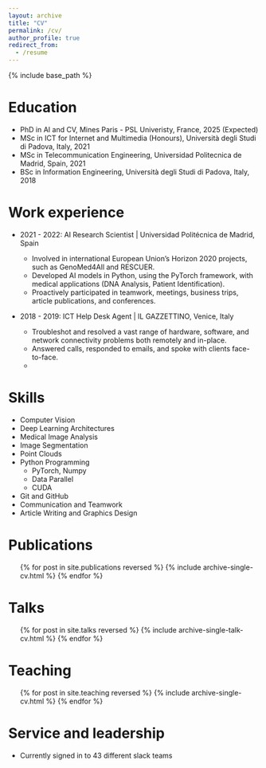 ```yaml
---
layout: archive
title: "CV"
permalink: /cv/
author_profile: true
redirect_from:
  - /resume
---
```


{% include base_path %}

Education
======
* PhD in AI and CV, Mines Paris - PSL Univeristy, France, 2025 (Expected)
* MSc in ICT for Internet and Multimedia (Honours), Università degli Studi di Padova, Italy, 2021
* MSc in Telecommunication Engineering, Universidad Politecnica de Madrid, Spain, 2021
* BSc in Information Engineering, Università degli Studi di Padova, Italy, 2018

Work experience
======
* 2021 - 2022: AI Research Scientist | Universidad Politécnica de Madrid, Spain
  * Involved in international European Union’s Horizon 2020 projects, such as GenoMed4All and RESCUER.
  * Developed AI models in Python, using the PyTorch framework, with medical applications (DNA Analysis, Patient Identification).
  * Proactively participated in teamwork, meetings, business trips, article publications, and conferences.

* 2018 - 2019: ICT Help Desk Agent | IL GAZZETTINO, Venice, Italy
  * Troubleshot and resolved a vast range of hardware, software, and network connectivity problems both remotely and in-place.
  * Answered calls, responded to emails, and spoke with clients face-to-face.
  * 
Skills
======
* Computer Vision
* Deep Learning Architectures
* Medical Image Analysis
* Image Segmentation
* Point Clouds
* Python Programming
  * PyTorch, Numpy
  * Data Parallel
  * CUDA
* Git and GitHub
* Communication and Teamwork 
* Article Writing and Graphics Design 

Publications
======
  <ul>{% for post in site.publications reversed %}
    {% include archive-single-cv.html %}
  {% endfor %}</ul>
  
Talks
======
  <ul>{% for post in site.talks reversed %}
    {% include archive-single-talk-cv.html  %}
  {% endfor %}</ul>
  
Teaching
======
  <ul>{% for post in site.teaching reversed %}
    {% include archive-single-cv.html %}
  {% endfor %}</ul>
  
Service and leadership
======
* Currently signed in to 43 different slack teams
